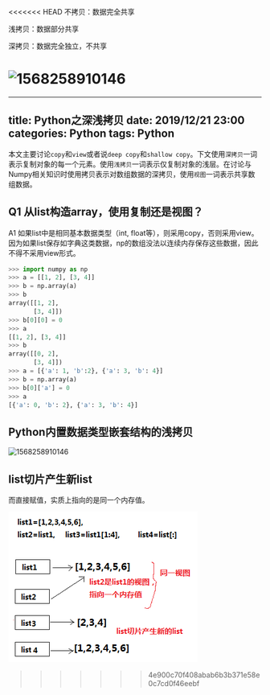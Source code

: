 <<<<<<< HEAD
不拷贝：数据完全共享



浅拷贝：数据部分共享



深拷贝：数据完全独立，不共享

![1568258910146](C:\Users\gfjiang\AppData\Roaming\Typora\typora-user-images\1568258910146.png)
=======
---
title: Python之深浅拷贝
date: 2019/12/21 23:00
categories: Python
tags: Python
---

本文主要讨论`copy`和`view`或者说`deep copy`和`shallow copy`。下文使用`深拷贝`一词表示复制对象的每一个元素。使用`浅拷贝`一词表示仅复制对象的浅层。在讨论与Numpy相关知识时使用拷贝表示对数组数据的深拷贝，使用`视图`一词表示共享数组数据。

## Q1 从list构造array，使用复制还是视图？

A1 如果list中是相同基本数据类型（int, float等），则采用copy，否则采用view。因为如果list保存如字典这类数据，np的数组没法以连续内存保存这些数据，因此不得不采用view形式。

```python
>>> import numpy as np
>>> a = [[1, 2], [3, 4]]
>>> b = np.array(a)
>>> b
array([[1, 2],
       [3, 4]])
>>> b[0][0] = 0
>>> a
[[1, 2], [3, 4]]
>>> b
array([[0, 2],
       [3, 4]])
>>> a = [{'a': 1, 'b':2}, {'a': 3, 'b': 4}]
>>> b = np.array(a)
>>> b[0]['a'] = 0
>>> a
[{'a': 0, 'b': 2}, {'a': 3, 'b': 4}]
```

## Python内置数据类型嵌套结构的浅拷贝

![1568258910146](C:\Users\gfjiang\AppData\Roaming\Typora\typora-user-images\1568258910146.png)

## list切片产生新list

而直接赋值，实质上指向的是同一个内存值。

 ![è¿éåå¾çæè¿°](../../../assets/20160615152942402) 

>>>>>>> 4e900c70f408abab6b3b371e58e0c7cd0f46eebf
